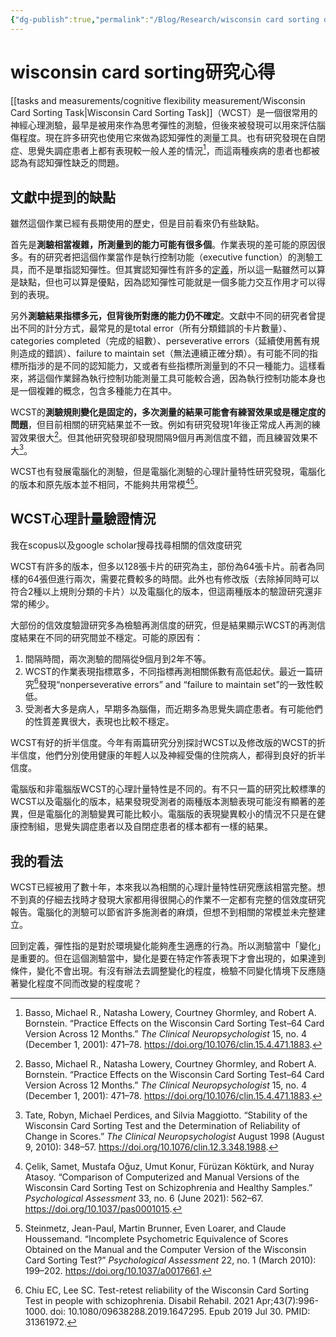 ```yaml
---
{"dg-publish":true,"permalink":"/Blog/Research/wisconsin card sorting digest/","title":"wisconsin card sorting研究心得","tags":["blog","cognitive_flexibility","measurement"],"created":"2021-11-15"}
---
```



# wisconsin card sorting研究心得

[[tasks and measurements/cognitive flexibility measurement/Wisconsin Card Sorting Task\|Wisconsin Card Sorting Task]]（WCST）是一個很常用的神經心理測驗，最早是被用來作為思考彈性的測驗，但後來被發現可以用來評估腦傷程度。現在許多研究也使用它來做為認知彈性的測量工具。也有研究發現在自閉症、思覺失調症患者上都有表現較一般人差的情況[^1]，而這兩種疾病的患者也都被認為有認知彈性缺乏的問題。

## 文獻中提到的缺點

雖然這個作業已經有長期使用的歷史，但是目前看來仍有些缺點。

首先是**測驗相當複雜，所測量到的能力可能有很多個**。作業表現的差可能的原因很多。有的研究者把這個作業當作是執行控制功能（executive function）的測驗工具，而不是單指認知彈性。但其實認知彈性有許多的[定義](https://jyjresearch.blogspot.com/2021/11/blog-post_3.html)，所以這一點雖然可以算是缺點，但也可以算是優點，因為認知彈性可能就是一個多能力交互作用才可以得到的表現。

另外**測驗結果指標多元，但背後所對應的能力仍不確定**。文獻中不同的研究者曾提出不同的計分方式，最常見的是total error（所有分類錯誤的卡片數量）、categories completed（完成的組數）、perseverative errors（延續使用舊有規則造成的錯誤）、failure to maintain set（無法連續正確分類）。有可能不同的指標所指涉的是不同的認知能力，又或者有些指標所測量到的不只一種能力。這樣看來，將這個作業歸為執行控制功能測量工具可能較合適，因為執行控制功能本身也是一個複雜的概念，包含多種能力在其中。

WCST的**測驗規則變化是固定的，多次測量的結果可能會有練習效果或是穩定度的問題**，但目前相關的研究結果並不一致。例如有研究發現1年後正常成人再測的練習效果很大[^1]。但其他研究發現卻發現間隔9個月再測信度不錯，而且練習效果不大[^2]。

WCST也有發展電腦化的測驗，但是電腦化測驗的心理計量特性研究發現，電腦化的版本和原先版本並不相同，不能夠共用常模[^3][^4]。

## WCST心理計量驗證情況

我在scopus以及google scholar搜尋找尋相關的信效度研究

WCST有許多的版本，但多以128張卡片的研究為主，部份為64張卡片。前者為同樣的64張但進行兩次，需要花費較多的時間。此外也有修改版（去除掉同時可以符合2種以上規則分類的卡片）以及電腦化的版本，但這兩種版本的驗證研究還非常的稀少。

大部份的信效度驗證研究多為檢驗再測信度的研究，但是結果顯示WCST的再測信度結果在不同的研究間並不穩定。可能的原因有：

1. 間隔時間，兩次測驗的間隔從9個月到2年不等。
2. WCST的作業表現指標眾多，不同指標再測相關係數有高低起伏。最近一篇研究[^5]發現“nonperseverative errors” and “failure to maintain set”的一致性較低。
3. 受測者大多是病人，早期多為腦傷，而近期多為思覺失調症患者。有可能他們的性質差異很大，表現也比較不穩定。

WCST有好的折半信度。今年有兩篇研究分別探討WCST以及修改版的WCST的折半信度，他們分別使用健康的年輕人以及神經受傷的住院病人，都得到良好的折半信度。

電腦版和非電腦版WCST的心理計量特性是不同的。有不只一篇的研究比較標準的WCST以及電腦化的版本，結果發現受測者的兩種版本測驗表現可能沒有顯著的差異，但是電腦化的測驗變異可能比較小。電腦版的表現變異較小的情況不只是在健康控制組，思覺失調症患者以及自閉症患者的樣本都有一樣的結果。

## 我的看法

WCST已經被用了數十年，本來我以為相關的心理計量特性研究應該相當完整。想不到真的仔細去找時才發現大家都用得很開心的作業不一定都有完整的信效度研究報告。電腦化的測驗可以節省許多施測者的麻煩，但想不到相關的常模並未完整建立。

回到定義，彈性指的是對於環境變化能夠產生適應的行為。所以測驗當中「變化」是重要的。但在這個測驗當中，變化是要在特定作答表現下才會出現的，如果達到條件，變化不會出現。有沒有辦法去調整變化的程度，檢驗不同變化情境下反應隨著變化程度不同而改變的程度呢？

[^1]: Basso, Michael R., Natasha Lowery, Courtney Ghormley, and Robert A. Bornstein. “Practice Effects on the Wisconsin Card Sorting Test–64 Card Version Across 12 Months.” *The Clinical Neuropsychologist* 15, no. 4 (December 1, 2001): 471–78. <https://doi.org/10.1076/clin.15.4.471.1883>.
[^2]: Tate, Robyn, Michael Perdices, and Silvia Maggiotto. “Stability of the Wisconsin Card Sorting Test and the Determination of Reliability of Change in Scores.” *The Clinical Neuropsychologist* August 1998 (August 9, 2010): 348–57. <https://doi.org/10.1076/clin.12.3.348.1988>.
[^3]: Çelik, Samet, Mustafa Oğuz, Umut Konur, Fürüzan Köktürk, and Nuray Atasoy. “Comparison of Computerized and Manual Versions of the Wisconsin Card Sorting Test on Schizophrenia and Healthy Samples.” *Psychological Assessment* 33, no. 6 (June 2021): 562–67. <https://doi.org/10.1037/pas0001015>.
[^4]: Steinmetz, Jean-Paul, Martin Brunner, Even Loarer, and Claude Houssemand. “Incomplete Psychometric Equivalence of Scores Obtained on the Manual and the Computer Version of the Wisconsin Card Sorting Test?” *Psychological Assessment* 22, no. 1 (March 2010): 199–202. <https://doi.org/10.1037/a0017661>.
[^5]: Chiu EC, Lee SC. Test-retest reliability of the Wisconsin Card Sorting Test in people with schizophrenia. Disabil Rehabil. 2021 Apr;43(7):996-1000. doi: 10.1080/09638288.2019.1647295. Epub 2019 Jul 30. PMID: 31361972.
